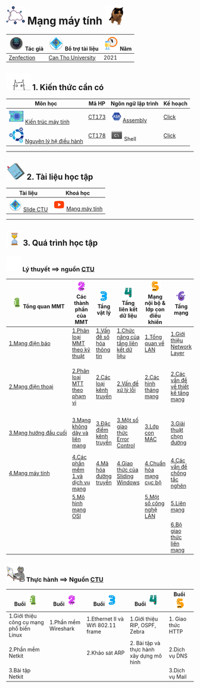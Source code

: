 # ![15-22-08-48-Network.png](https://raw.githubusercontent.com/Zenfection/Image/master/2021/06/16-21-13-31-15-22-08-48-Network.png) Mạng máy tính <img src="https://raw.githubusercontent.com/Zenfection/Image/master/2021/06/16-14-56-59-08-15-27-06-cat_ready.gif" title="" alt="08-15-27-06-cat_ready.gif" width="50">

| <img src="https://raw.githubusercontent.com/Zenfection/Image/master/2021/03/20-14-36-27-logo%20cat.png" title="" alt="logo cat.png" width="40"> Tác giả | <img src="https://raw.githubusercontent.com/Zenfection/Image/master/2021/03/20-14-38-42-logo-ctu.png" title="" alt="logo-ctu.png" width="40"> Bổ trợ tài liệu | <img src="https://raw.githubusercontent.com/Zenfection/Image/master/2021/03/20-13-59-20-icons8-new_year's_eve.png" title="" alt="icons8-new_year's_eve.png" width="40"> Năm |
| ------------------------------------------------------------------------------------------------------------------------------------------------------- | ------------------------------------------------------------------------------------------------------------------------------------------------------------- | --------------------------------------------------------------------------------------------------------------------------------------------------------------------------- |
| [Zenfection](https://facebook.com/Zenfection)                                                                                                           | [Can Tho University](http://www.cit.ctu.edu.vn/)                                                                                                              | 2021                                                                                                                                                                        |

## <img title="" src="https://raw.githubusercontent.com/Zenfection/Image/master/2021/06/16-15-21-11-tenor.gif" alt="tenor.gif" width="65"> 1. Kiến thức cần có

| Môn học                                                                                                                                                                                                                                                                                 | Mã HP                                                            | Ngôn ngữ lập trình                                                                                                                                                                                                | Kế hoạch                                             |
| --------------------------------------------------------------------------------------------------------------------------------------------------------------------------------------------------------------------------------------------------------------------------------------- | ---------------------------------------------------------------- | ----------------------------------------------------------------------------------------------------------------------------------------------------------------------------------------------------------------- | ---------------------------------------------------- |
| <img src="https://raw.githubusercontent.com/Zenfection/Image/master/2020/12/15-22-09-47-Programmable%20Circuit%20Board.png" title="" alt="Programmable Circuit Boardpng" width="40"> [Kiến trúc máy tính](https://github.com/Zenfection/CTU/tree/main/HocPhan/CT173-Kien_truc_may_tinh) | [CT173](https://elcit.ctu.edu.vn/course/search.php?search=CT173) | <img src="https://raw.githubusercontent.com/Zenfection/Image/master/2021/06/16-19-52-01-assembly.png" title="" alt="assembly.png" width="32">[Assembly](https://www.cs.virginia.edu/~evans/cs216/guides/x86.html) | [Click](http://www.cit.ctu.edu.vn/decuong/CT173.pdf) |
| <img src="https://raw.githubusercontent.com/Zenfection/Image/master/2020/12/15-13-16-57-os.png" title="" alt="" width="40"> [Nguyên lý hệ điều hành](https://github.com/Zenfection/CTU/tree/main/HocPhan/CT178-Nguyen_ly_he_dieu_hanh)                                                  | [CT178](https://elcit.ctu.edu.vn/course/search.php?search=CT178) | ![icons8-command_line.png](https://raw.githubusercontent.com/Zenfection/Image/master/2021/06/16-19-44-38-icons8-command_line.png) Shell                                                                           | [Click](http://www.cit.ctu.edu.vn/decuong/CT178.pdf) |

---

## <img src="https://raw.githubusercontent.com/Zenfection/Image/master/2021/06/16-15-23-13-tenor.gif" title="" alt="tenor.gif" width="50"> 2. Tài liệu học tập

| Tài liệu                                                                                                                                                                                                                                          | Khoá học                                                                                                                                                                                                                                             |
| ------------------------------------------------------------------------------------------------------------------------------------------------------------------------------------------------------------------------------------------------- | ---------------------------------------------------------------------------------------------------------------------------------------------------------------------------------------------------------------------------------------------------- |
| <img src="https://raw.githubusercontent.com/Zenfection/Image/master/2021/03/20-14-38-42-logo-ctu.png" title="" alt="logo-ctu.png" width="35"> [Slide CTU](https://github.com/Zenfection/CTU/raw/main/HocPhan/CT112-Mang_may_tinh/Tailieu/CTU.zip) | ![icons8-youtube_play_button.png](https://raw.githubusercontent.com/Zenfection/Image/master/2021/06/16-15-10-40-icons8-youtube_play_button.png) [Mạng máy tính](https://www.youtube.com/watch?v=S1SvECZtTCA&list=PLAWl4sDZTi7swN1NS7E-4AZIRacmGQDES) |

---

## <img src="https://raw.githubusercontent.com/Zenfection/Image/master/2021/06/16-15-24-10-tenor.gif" title="" alt="tenor.gif" width="40"> 3. Quá trình học tập

### <img src="https://raw.githubusercontent.com/Zenfection/Image/master/2021/07/25-13-02-16-learn.gif" title="" alt="learn.gif" width="40"> Lý thuyết ==> nguồn [CTU](https://github.com/Zenfection/CTU/blob/main/HocPhan/CT112-Mang_may_tinh/Tailieu/Giaotrinh_MMT.pdf)

| ![icons8-1_cute.png](https://raw.githubusercontent.com/Zenfection/Image/master/2021/07/25-12-23-23-icons8-1_cute.png)Tổng quan MMT | ![icons8-2_cute.png](https://raw.githubusercontent.com/Zenfection/Image/master/2021/07/25-12-23-30-icons8-2_cute.png)Các thành phần của MMT | ![icons8-3_cute.png](https://raw.githubusercontent.com/Zenfection/Image/master/2021/07/25-12-23-37-icons8-3_cute.png)Tầng vật lý | ![icons8-4_cute.png](https://raw.githubusercontent.com/Zenfection/Image/master/2021/07/25-12-23-44-icons8-4_cute.png)Tầng liên kết dữ liệu | ![icons8-5_cute.png](https://raw.githubusercontent.com/Zenfection/Image/master/2021/07/25-12-23-48-icons8-5_cute.png)Mạng nội bộ & lớp con điều khiển | ![icons8-6_cute.png](https://raw.githubusercontent.com/Zenfection/Image/master/2021/07/25-12-23-52-icons8-6_cute.png)Tầng mạng      | ![icons8-7_cute.png](https://raw.githubusercontent.com/Zenfection/Image/master/2021/07/25-12-23-59-icons8-7_cute.png)Tầng vận chuyển         | ![icons8-8_cute.png](https://raw.githubusercontent.com/Zenfection/Image/master/2021/07/25-12-24-04-icons8-8_cute.png)Các ứng dụng mạng   |
| ---------------------------------------------------------------------------------------------------------------------------------- | ------------------------------------------------------------------------------------------------------------------------------------------- | -------------------------------------------------------------------------------------------------------------------------------- | ------------------------------------------------------------------------------------------------------------------------------------------ | ----------------------------------------------------------------------------------------------------------------------------------------------------- | ----------------------------------------------------------------------------------------------------------------------------------- | -------------------------------------------------------------------------------------------------------------------------------------------- | ---------------------------------------------------------------------------------------------------------------------------------------- |
| [1.Mạng điện báo](https://github.com/Zenfection/CTU/blob/main/HocPhan/CT112-Mang_may_tinh/Tailieu/Chapter1/1.md)                   | [1.Phân loại MMT theo kỹ thuật](https://github.com/Zenfection/CTU/blob/main/HocPhan/CT112-Mang_may_tinh/Tailieu/Chapter2/1.md)              | [1.Vấn đề số hóa thông tin](https://github.com/Zenfection/CTU/blob/main/HocPhan/CT112-Mang_may_tinh/Tailieu/Chapter3/1.md)       | [1.Chức năng của tầng liên kết dữ liệu](https://github.com/Zenfection/CTU/blob/main/HocPhan/CT112-Mang_may_tinh/Tailieu/Chapter4/1.md)     | [1.Tổng quan về LAN](https://github.com/Zenfection/CTU/blob/main/HocPhan/CT112-Mang_may_tinh/Tailieu/Chapter5/1.md)                                   | [1.Giới thiệu Network Layer](https://github.com/Zenfection/CTU/blob/main/HocPhan/CT112-Mang_may_tinh/Tailieu/Chapter6/1.md)         | [1.Dịch vụ của tầng vận chuyển](https://github.com/Zenfection/CTU/blob/main/HocPhan/CT112-Mang_may_tinh/Tailieu/Chapter7/1.md)               | [1.Dịch vụ DNS](https://github.com/Zenfection/CTU/blob/main/HocPhan/CT112-Mang_may_tinh/Tailieu/Chapter8/1.md)                           |
| [2.Mạng điện thoại](https://github.com/Zenfection/CTU/blob/main/HocPhan/CT112-Mang_may_tinh/Tailieu/Chapter1/2.md)                 | [2.Phân loại MTT theo phạm vi](https://github.com/Zenfection/CTU/blob/main/HocPhan/CT112-Mang_may_tinh/Tailieu/Chapter2/2.md)               | [2.Các loại kênh truyền](https://github.com/Zenfection/CTU/blob/main/HocPhan/CT112-Mang_may_tinh/Tailieu/Chapter3/2.md)          | [2.Vấn đề xử lý lỗi](https://github.com/Zenfection/CTU/blob/main/HocPhan/CT112-Mang_may_tinh/Tailieu/Chapter4/2.md)                        | [2.Các hình tháng mạng](https://github.com/Zenfection/CTU/blob/main/HocPhan/CT112-Mang_may_tinh/Tailieu/Chapter5/2.md)                                | [2.Các vấn đề về thiết kế tầng mạng](https://github.com/Zenfection/CTU/blob/main/HocPhan/CT112-Mang_may_tinh/Tailieu/Chapter6/2.md) | [2.Các yếu tố cấu thành giao thức vận chuyển](https://github.com/Zenfection/CTU/blob/main/HocPhan/CT112-Mang_may_tinh/Tailieu/Chapter7/2.md) | [2.Electronic Mail (*SMTP,MINE,POP3...*)](https://github.com/Zenfection/CTU/blob/main/HocPhan/CT112-Mang_may_tinh/Tailieu/Chapter8/2.md) |
| [3.Mạng hướng đầu cuối](https://github.com/Zenfection/CTU/blob/main/HocPhan/CT112-Mang_may_tinh/Tailieu/Chapter1/3.md)             | [3.Mạng không dây và liên mạng](https://github.com/Zenfection/CTU/blob/main/HocPhan/CT112-Mang_may_tinh/Tailieu/Chapter2/3.md)              | [3.Đặc điểm kênh truyền](https://github.com/Zenfection/CTU/blob/main/HocPhan/CT112-Mang_may_tinh/Tailieu/Chapter3/3.md)          | [3.Một số giao thức Error Control](https://github.com/Zenfection/CTU/blob/main/HocPhan/CT112-Mang_may_tinh/Tailieu/Chapter4/3.md)          | [3.Lớp con MAC](https://github.com/Zenfection/CTU/blob/main/HocPhan/CT112-Mang_may_tinh/Tailieu/Chapter5/3.md)                                        | [3.Giải thuật chọn đường](https://github.com/Zenfection/CTU/blob/main/HocPhan/CT112-Mang_may_tinh/Tailieu/Chapter6/3.md)            | [3.Tầng vận chuyển trong mạng Internet](https://github.com/Zenfection/CTU/blob/main/HocPhan/CT112-Mang_may_tinh/Tailieu/Chapter7/3.md)       | [3.World Wide Web (*HTTP*)](https://github.com/Zenfection/CTU/blob/main/HocPhan/CT112-Mang_may_tinh/Tailieu/Chapter8/3.md)               |
| [4.Mạng máy tính](https://github.com/Zenfection/CTU/blob/main/HocPhan/CT112-Mang_may_tinh/Tailieu/Chapter1/4.md)                   | [4.Các phần mềm 1.và dịch vụ mạng](https://github.com/Zenfection/CTU/blob/main/HocPhan/CT112-Mang_may_tinh/Tailieu/Chapter2/4.md)           | [4.Mã hóa đường truyền](https://github.com/Zenfection/CTU/blob/main/HocPhan/CT112-Mang_may_tinh/Tailieu/Chapter3/4.md)           | [4.Giao thức của Sliding Windows](https://github.com/Zenfection/CTU/blob/main/HocPhan/CT112-Mang_may_tinh/Tailieu/Chapter4/4.md)           | [4.Chuẩn hóa mạng cục bộ](https://github.com/Zenfection/CTU/blob/main/HocPhan/CT112-Mang_may_tinh/Tailieu/Chapter5/4.md)                              | [4.Các vấn đề chống tắc nghẽn](https://github.com/Zenfection/CTU/blob/main/HocPhan/CT112-Mang_may_tinh/Tailieu/Chapter6/4.md)       |                                                                                                                                              | [4.Truyền tập tin (*FTP*)](https://github.com/Zenfection/CTU/blob/main/HocPhan/CT112-Mang_may_tinh/Tailieu/Chapter8/5.md)                |
|                                                                                                                                    | [5.Mô hình mạng OSI](https://github.com/Zenfection/CTU/blob/main/HocPhan/CT112-Mang_may_tinh/Tailieu/Chapter2/5.md)                         |                                                                                                                                  |                                                                                                                                            | [5.Một số công nghệ LAN](https://github.com/Zenfection/CTU/blob/main/HocPhan/CT112-Mang_may_tinh/Tailieu/Chapter5/5.md)                               | [5.Liên mạng](https://github.com/Zenfection/CTU/blob/main/HocPhan/CT112-Mang_may_tinh/Tailieu/Chapter6/5.md)                        |                                                                                                                                              |                                                                                                                                          |
|                                                                                                                                    |                                                                                                                                             |                                                                                                                                  |                                                                                                                                            |                                                                                                                                                       | [6.Bộ giao thức liên mạng](https://github.com/Zenfection/CTU/blob/main/HocPhan/CT112-Mang_may_tinh/Tailieu/Chapter6/6.md)           |                                                                                                                                              |                                                                                                                                          |

### <img src="https://raw.githubusercontent.com/Zenfection/Image/master/2021/07/25-13-04-55-cat_computer.gif" title="" alt="cat_computer.gif" width="50"> Thực hành ==> Nguồn [CTU](https://github.com/Zenfection/CTU/tree/main/HocPhan/CT112-Mang_may_tinh/Thuchanh)

| Buổi ![icons8-1_cute.png](https://raw.githubusercontent.com/Zenfection/Image/master/2021/07/25-12-23-23-icons8-1_cute.png) | Buổi ![icons8-2_cute.png](https://raw.githubusercontent.com/Zenfection/Image/master/2021/07/25-12-23-30-icons8-2_cute.png) | Buổi ![icons8-3_cute.png](https://raw.githubusercontent.com/Zenfection/Image/master/2021/07/25-12-23-37-icons8-3_cute.png) | Buổi ![icons8-4_cute.png](https://raw.githubusercontent.com/Zenfection/Image/master/2021/07/25-12-23-44-icons8-4_cute.png) | Buổi ![icons8-5_cute.png](https://raw.githubusercontent.com/Zenfection/Image/master/2021/07/25-12-23-48-icons8-5_cute.png) |
| -------------------------------------------------------------------------------------------------------------------------- | -------------------------------------------------------------------------------------------------------------------------- | -------------------------------------------------------------------------------------------------------------------------- | -------------------------------------------------------------------------------------------------------------------------- | -------------------------------------------------------------------------------------------------------------------------- |
| 1.Giới thiệu công cụ mạng phổ biến Linux                                                                                   | 1.Phần mềm Wireshark                                                                                                       | 1.Ethernet II và Wifi 802.11 frame                                                                                         | 1.Giới thiệu RIP, OSPF, Zebra                                                                                              | 1. Giao thức HTTP                                                                                                          |
| 2.Phần mềm Netkit                                                                                                          |                                                                                                                            | 2.Khảo sát ARP                                                                                                             | 2. Bài tập và thực hành xây dựng mô hình                                                                                   | 2.Dịch vụ DNS                                                                                                              |
| 3.Bài tập Netkit                                                                                                           |                                                                                                                            |                                                                                                                            |                                                                                                                            | 3.Dịch vụ Mail                                                                                                             |

